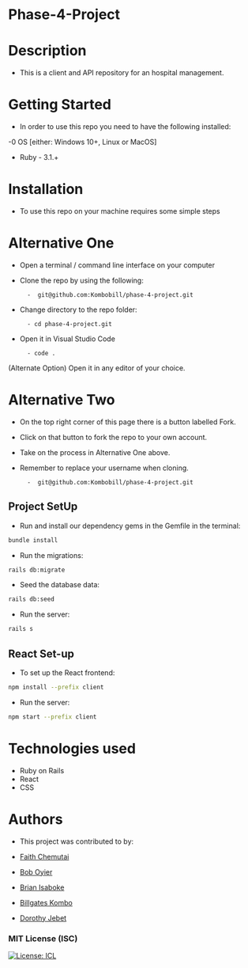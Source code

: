 # Phase-4-Project

# Description

- This is a client and API repository for an hospital management.

# Getting Started

- In order to use this repo you need to have the following installed:

-0 OS [either: Windows 10+, Linux or MacOS]

- Ruby - 3.1.+

# Installation

- To use this repo on your machine requires some simple steps

# Alternative One

- Open a terminal / command line interface on your computer

- Clone the repo by using the following:

        -  git@github.com:Kombobill/phase-4-project.git

- Change directory to the repo folder:

        - cd phase-4-project.git

- Open it in Visual Studio Code

        - code .

(Alternate Option) Open it in any editor of your choice.

# Alternative Two

- On the top right corner of this page there is a button labelled Fork.

- Click on that button to fork the repo to your own account.

- Take on the process in Alternative One above.

- Remember to replace your username when cloning.

        -  git@github.com:Kombobill/phase-4-project.git

## Project SetUp

- Run and install our dependency gems in the Gemfile in the terminal:

```bash
bundle install
```

- Run the migrations:

```bash
rails db:migrate
```

- Seed the database data:

```bash
rails db:seed
```

- Run the server:

```bash
rails s
```

## React Set-up

- To set up the React frontend:

```bash
npm install --prefix client
```

- Run the server:

```bash
npm start --prefix client
```

# Technologies used

- Ruby on Rails
- React
- CSS

# Authors

- This project was contributed to by:

- [Faith Chemutai](https://github.com/Faith-chemutai)
- [Bob Oyier](https://github.com/oyieroyier)
- [Brian Isaboke](https://github.com/Osorabrian)
- [Billgates Kombo](https://github.com/Kombobill)
- [Dorothy Jebet](https://github.com/DOROTHY2322)

### MIT License (ISC)

[![License: ICL](https://img.shields.io/badge/License-MIT-blue.svg)](https://opensource.org/license/mit/)
